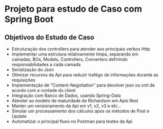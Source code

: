 <h1>Projeto para estudo de Caso com Spring Boot</h1>

<h2>Objetivos do Estudo de Caso</h2>
<ul>
  <li>Estruturação dos controllers para atender aos principais verbos Http</li>
  <li>Implementar uma estrutura relativamente limpa, separando em camadas, BOs, Models, Controllers, Converters definindo responsabilidades a cada camada</li>
  <li>Serialização do Json</li>
  <li>Otimizar recursos da Api para reduzir trafégo de informações durante as requisições</li>
  <li>Implementação de "Content-Negotiation" para devolver json ou xml de acordo com a vontade do client</li>
  <li>Integração com Banco de Dados, usando Spring-Data</li>
  <li>Atender ao modelo de maturidade de Richardson em Apis Rest</li>
  <li>Manter um versionamento da Api em v1, v2, v3 e etc...</li>
  <li>Simular um processamento dos cálculos após os métodos de Post e Update</li>
  <li>Automatizar o principal fluxo no Postman para testes da Api</li>
</ul>
